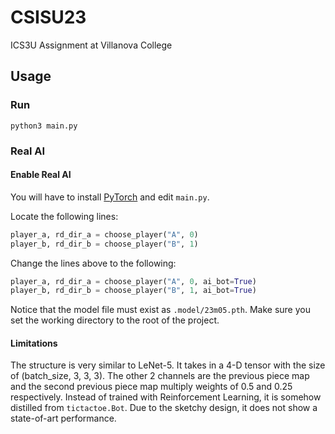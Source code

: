 # CSISU23

ICS3U Assignment at Villanova College

## Usage

### Run

```shell
python3 main.py
```

### Real AI

#### Enable Real AI

You will have to install [PyTorch](https://pytorch.org) and edit `main.py`.

Locate the following lines:

```python
player_a, rd_dir_a = choose_player("A", 0)
player_b, rd_dir_b = choose_player("B", 1)
```

Change the lines above to the following:

```python
player_a, rd_dir_a = choose_player("A", 0, ai_bot=True)
player_b, rd_dir_b = choose_player("B", 1, ai_bot=True)
```

Notice that the model file must exist as `.model/23m05.pth`. Make sure you set the working directory to the root of the
project.

#### Limitations

The structure is very similar to LeNet-5. It takes in a 4-D tensor with the size of (batch_size, 3, 3, 3). 
The other 2 channels are the previous piece map and the second previous piece map multiply weights of 0.5 and 0.25 respectively. 
Instead of trained with Reinforcement Learning, it is somehow distilled from `tictactoe.Bot`. Due to the sketchy design, it does not show a state-of-art performance.
